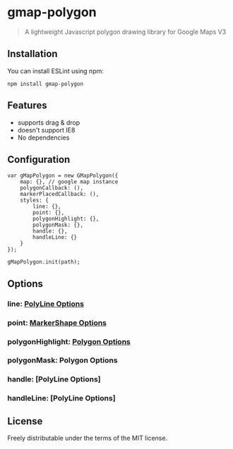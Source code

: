 
# gmap-polygon
> A lightweight Javascript polygon drawing library for Google Maps V3

## Installation

You can install ESLint using npm:

    npm install gmap-polygon

## Features
- supports drag & drop
- doesn't support IE8
- No dependencies

## Configuration

```
var gMapPolygon = new GMapPolygon({
    map: {}, // google map instance
    polygonCallback: (),
    markerPlacedCallback: (),
    styles: {
        line: {},
        point: {},
        polygonHighlight: {},
        polygonMask: {},
        handle: {}, 
        handleLine: {}
    }
});

gMapPolygon.init(path);

```

## Options
### line: [PolyLine Options](https://developers.google.com/maps/documentation/javascript/reference#PolylineOptions)

### point: [MarkerShape Options](https://developers.google.com/maps/documentation/javascript/reference#MarkerShape)
### polygonHighlight: [Polygon Options](https://developers.google.com/maps/documentation/javascript/reference#PolygonOptions)
### polygonMask: Polygon Options
### handle: [PolyLine Options]
### handleLine: [PolyLine Options]


## License

Freely distributable under the terms of the MIT license.
